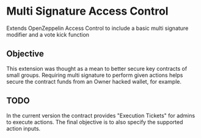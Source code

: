 # Multi Signature Access Control
Extends OpenZeppelin Access Control to include a basic multi signature modifier and a vote kick function

## Objective
This extension was thought as a mean to better secure key contracts of small groups. Requiring multi signature to perform given actions helps secure the contract funds from an Owner hacked wallet, for example.

## TODO
In the current version the contract provides "Execution Tickets" for admins to execute actions.
The final objective is to also specify the supported action inputs.

